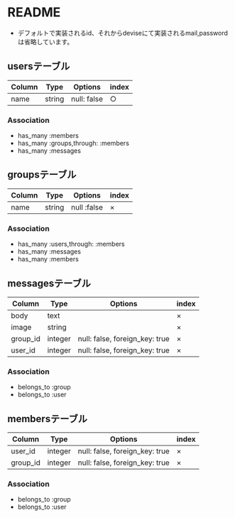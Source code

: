 # README

* デフォルトで実装されるid、それからdeviseにて実装されるmail,passwordは省略しています。　


## usersテーブル
|Column|Type|Options|index|
|------|----|-------|-----|
|name|string|null: false|○|


### Association
- has_many :members
- has_many :groups,through: :members
- has_many :messages

## groupsテーブル
|Column|Type|Options|index|
|------|----|-------|-----|
|name|string|null :false|×|


### Association
- has_many :users,through: :members
- has_many :messages
- has_many :members


## messagesテーブル
|Column|Type|Options|index|
|------|----|-------|-----|
|body|text|  |×|
|image|string| |×|
|group_id|integer|null: false, foreign_key: true|×|
|user_id|integer|null: false, foreign_key: true|×|


### Association

- belongs_to :group
- belongs_to :user


## membersテーブル
|Column|Type|Options|index|
|------|----|-------|-----|
|user_id|integer|null: false, foreign_key: true|×|
|group_id|integer|null: false, foreign_key: true|×|


### Association
- belongs_to :group
- belongs_to :user



